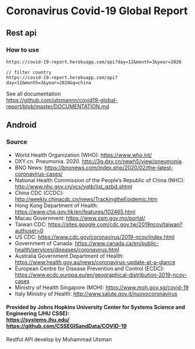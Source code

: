 # Coronavirus Covid-19 Global Report

## Rest api
### How to use
```
https://covid-19-report.herokuapp.com/api?day=12&month=3&year=2020

// filter country
https://covid-19-report.herokuapp.com/api?day=12&month=3&year=2020&q=china
```

See all documentation <br>
https://github.com/utsmannn/covid19-global-report/blob/master/DOCUMENTATION.md

## Android


### Source
- World Health Organization (WHO): https://www.who.int/
- DXY.cn. Pneumonia. 2020. http://3g.dxy.cn/newh5/view/pneumonia.
- BNO News: https://bnonews.com/index.php/2020/02/the-latest-coronavirus-cases/
- National Health Commission of the People’s Republic of China (NHC): http://www.nhc.gov.cn/xcs/yqtb/list_gzbd.shtml
- China CDC (CCDC): http://weekly.chinacdc.cn/news/TrackingtheEpidemic.htm
- Hong Kong Department of Health: https://www.chp.gov.hk/en/features/102465.html
- Macau Government: https://www.ssm.gov.mo/portal/
- Taiwan CDC: https://sites.google.com/cdc.gov.tw/2019ncov/taiwan?authuser=0
- US CDC: https://www.cdc.gov/coronavirus/2019-ncov/index.html
- Government of Canada: https://www.canada.ca/en/public-health/services/diseases/coronavirus.html
- Australia Government Department of Health: https://www.health.gov.au/news/coronavirus-update-at-a-glance
- European Centre for Disease Prevention and Control (ECDC): https://www.ecdc.europa.eu/en/geographical-distribution-2019-ncov-cases
- Ministry of Health Singapore (MOH): https://www.moh.gov.sg/covid-19
- Italy Ministry of Health: http://www.salute.gov.it/nuovocoronavirus

#### Provided by Johns Hopkins University Center for Systems Science and Engineering (JHU CSSE): <br> https://systems.jhu.edu/ <br> https://github.com/CSSEGISandData/COVID-19

Restful API develop by Muhammad Utsman
